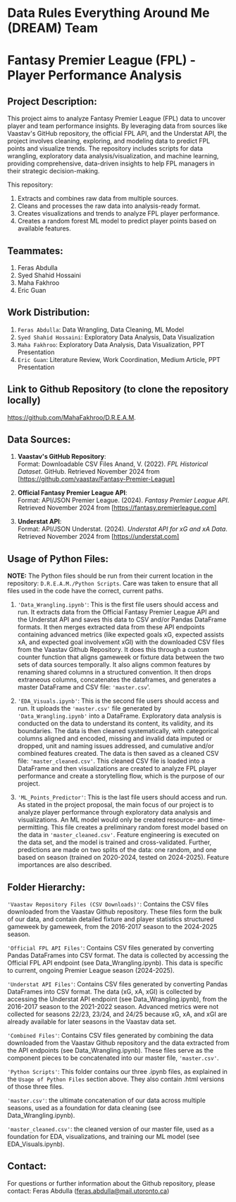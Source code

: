 # Data Rules Everything Around Me (DREAM) Team
# Fantasy Premier League (FPL) - Player Performance Analysis


## Project Description:
This project aims to analyze Fantasy Premier League (FPL) data to uncover player and team performance insights. By leveraging data from sources like Vaastav's GitHub repository, the official FPL API, and the Understat API, the project involves cleaning, exploring, and modeling data to predict FPL points and visualize trends. The repository includes scripts for data wrangling, exploratory data analysis/visualization, and machine learning, providing comprehensive, data-driven insights to help FPL managers in their strategic decision-making. 

This repository:
1) Extracts and combines raw data from multiple sources.
2) Cleans and processes the raw data into analysis-ready format.
3) Creates visualizations and trends to analyze FPL player performance.
4) Creates a random forest ML model to predict player points based on available features.


## Teammates:
1. Feras Abdulla
2. Syed Shahid Hossaini
3. Maha Fakhroo
4. Eric Guan


## Work Distribution:
1. `Feras Abdulla`: Data Wrangling, Data Cleaning, ML Model
2. `Syed Shahid Hossaini`: Exploratory Data Analysis, Data Visualization
3. `Maha Fakhroo`: Exploratory Data Analysis, Data Visualization, PPT Presentation
4. `Eric Guan`: Literature Review, Work Coordination, Medium Article, PPT Presentation


## Link to Github Repository (to clone the repository locally)
https://github.com/MahaFakhroo/D.R.E.A.M.


## Data Sources:
1. **Vaastav's GitHub Repository**:  
   Format: Downloadable CSV Files
   Anand, V. (2022). *FPL Historical Dataset*. GitHub. Retrieved November 2024 from [https://github.com/vaastav/Fantasy-Premier-League]

2. **Official Fantasy Premier League API**:  
   Format: API/JSON
   Premier League. (2024). *Fantasy Premier League API*. Retrieved November 2024 from [https://fantasy.premierleague.com]

3. **Understat API**:  
   Format: API/JSON
   Understat. (2024). *Understat API for xG and xA Data*. Retrieved November 2024 from [https://understat.com]


## Usage of Python Files:
**NOTE:** The Python files should be run from their current location in the repository: `D.R.E.A.M./Python Scripts`. Care was taken to ensure that all files used in the code have the correct, current paths.

1. `'Data_Wrangling.ipynb'`:
This is the first file users should access and run. It extracts data from the Official Fantasy Premier League API and the Understat API and saves this data to CSV and/or Pandas DataFrame formats. It then merges extracted data from these API endpoints containing advanced metrics (like expected goals xG, expected assists xA, and expected goal involvement xGI) with the downloaded CSV files from the Vaastav Github Repository. It does this through a custom counter function that aligns gameweek or fixture data between the two sets of data sources temporally. It also aligns common features by renaming shared columns in a structured convention. It then drops extraneous columns, concatenates the dataframes, and generates a master DataFrame and CSV file: `'master.csv`'.

2. `'EDA_Visuals.ipynb'`:
This is the second file users should access and run. It uploads the `'master.csv'` file generated by `'Data_Wrangling.ipynb'` into a DataFrame. Exploratory data analysis is conducted on the data to understand its content, its validity, and its boundaries. The data is then cleaned systematically, with categorical columns aligned and encoded, missing and invalid data imputed or dropped, unit and naming issues addressed, and cumulative and/or combined features created. The data is then saved as a cleaned CSV file: `'master_cleaned.csv'`. This cleaned CSV file is loaded into a DataFrame and then visualizations are created to analyze FPL player performance and create a storytelling flow, which is the purpose of our project.

3. `'ML_Points_Predictor'`:
This is the last file users should access and run. As stated in the project proposal, the main focus of our project is to analyze player performance through exploratory data analysis and visualizations. An ML model would only be created resource- and time-permitting. This file creates a preliminary random forest model based on the data in `'master_cleaned.csv'`. Feature engineering is executed on the data set, and the model is trained and cross-validated. Further, predictions are made on two splits of the data: one random, and one based on season (trained on 2020-2024, tested on 2024-2025). Feature importances are also described.


## Folder Hierarchy:
`'Vaastav Repository Files (CSV Downloads)'`: Contains the CSV files downloaded from the Vaastav Github repository. These files form the bulk of our data, and contain detailed fixture and player statistics structured gameweek by gameweek, from the 2016-2017 season to the 2024-2025 season.

`'Official FPL API Files'`: Contains CSV files generated by converting Pandas DataFrames into CSV format. The data is collected by accessing the Official FPL API endpoint (see Data_Wrangling.ipynb). This data is specific to current, ongoing Premier League season (2024-2025).

`'Understat API Files'`: Contains CSV files generated by converting Pandas DataFrames into CSV format. The data (xG, xA, xGI) is collected by accessing the Understat API endpoint (see Data_Wrangling.ipynb), from the 2016-2017 season to the 2021-2022 season. Advanced metrics were not collected for seasons 22/23, 23/24, and 24/25 because xG, xA, and xGI are already available for later seasons in the Vaastav data set.

`'Combined Files'`: Contains CSV files generated by combining the data downloaded from the Vaastav Github repository and the data extracted from the API endpoints (see Data_Wrangling.ipynb). These files serve as the component pieces to be concatenated into our master file, `'master.csv'`. 

`'Python Scripts'`: This folder contains our three .ipynb files, as explained in the `Usage of Python Files` section above. They also contain .html versions of those three files.

`'master.csv'`: the ultimate concatenation of our data across multiple seasons, used as a foundation for data cleaning (see Data_Wrangling.ipynb).

`'master_cleaned.csv'`: the cleaned version of our master file, used as a foundation for EDA, visualizations, and training our ML model (see EDA_Visuals.ipynb). 


## Contact:
For questions or further information about the Github repository, please contact:
Feras Abdulla (feras.abdulla@mail.utoronto.ca)